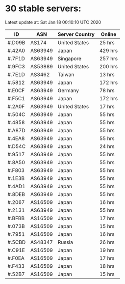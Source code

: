 # 30 stable servers:

Latest update at: Sat Jan 18 00:10:10 UTC 2020

| ID | ASN | Server Country | Online |
| -- | --- | -------------- | ------ |
| #.D09B | AS174 | United States | 25 hrs |
| #.42A0 | AS63949 | Japan | 429 hrs |
| #.7F1D | AS63949 | Singapore | 257 hrs |
| #.9FC3 | AS53889 | United States | 200 hrs |
| #.7E1D | AS3462 | Taiwan | 13 hrs |
| #.5812 | AS63949 | Japan | 172 hrs |
| #.E0CF | AS63949 | Germany | 78 hrs |
| #.F5C1 | AS63949 | Japan | 172 hrs |
| #.2A0F | AS63949 | United States | 17 hrs |
| #.504C | AS63949 | Japan | 55 hrs |
| #.4858 | AS63949 | Japan | 55 hrs |
| #.A87D | AS63949 | Japan | 55 hrs |
| #.4EA8 | AS63949 | Japan | 55 hrs |
| #.D54C | AS63949 | Japan | 24 hrs |
| #.9517 | AS63949 | Japan | 55 hrs |
| #.8A50 | AS63949 | Japan | 55 hrs |
| #.F803 | AS63949 | Japan | 55 hrs |
| #.1E3B | AS63949 | Japan | 55 hrs |
| #.4AD1 | AS63949 | Japan | 55 hrs |
| #.8DEB | AS63949 | Japan | 55 hrs |
| #.2067 | AS16509 | Japan | 16 hrs |
| #.2131 | AS63949 | Japan | 55 hrs |
| #.BFBB | AS16509 | Japan | 17 hrs |
| #.073B | AS16509 | Japan | 15 hrs |
| #.7951 | AS16509 | Japan | 16 hrs |
| #.5CBD | AS48347 | Russia | 26 hrs |
| #.C91E | AS16509 | Japan | 19 hrs |
| #.F0EA | AS16509 | Japan | 17 hrs |
| #.F433 | AS16509 | Japan | 18 hrs |
| #.52B7 | AS16509 | Japan | 15 hrs |

